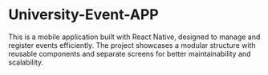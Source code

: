 # University-Event-APP
This is a mobile application built with React Native, designed to manage and register events efficiently. The project showcases a modular structure with reusable components and separate screens for better maintainability and scalability.
